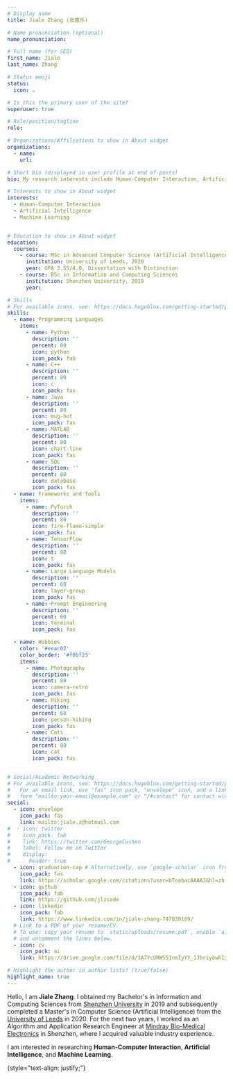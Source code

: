 ```yaml
---
# Display name
title: Jiale Zhang (张嘉乐)

# Name pronunciation (optional)
name_pronunciation: 

# Full name (for SEO)
first_name: Jiale
last_name: Zhang

# Status emoji
status: 
  icon: ☕️

# Is this the primary user of the site?
superuser: true

# Role/position/tagline
role: 

# Organizations/Affiliations to show in About widget
organizations:
  - name: 
    url: 

# Short bio (displayed in user profile at end of posts)
bio: My research interests include Human-Computer Interaction, Artificial Intelligence, and Machine Learning.

# Interests to show in About widget
interests:
  - Human-Computer Interaction
  - Artificial Intelligence
  - Machine Learning


# Education to show in About widget
education:
  courses:
    - course: MSc in Advanced Computer Science (Artificial Intelligence)
      institution: University of Leeds, 2020
      year: GPA 3.55/4.0, Dissertation with Distinction
    - course: BSc in Information and Computing Sciences
      institution: Shenzhen University, 2019
      year: 

# Skills
# For available icons, see: https://docs.hugoblox.com/getting-started/page-builder/#icons
skills:
  - name: Programming Languages
    items:
      - name: Python
        description: ''
        percent: 80
        icon: python
        icon_pack: fab
      - name: C++
        description: ''
        percent: 80
        icon: c
        icon_pack: fas
      - name: Java
        description: ''
        percent: 80
        icon: mug-hot
        icon_pack: fas
      - name: MATLAB
        description: ''
        percent: 80
        icon: chart-line
        icon_pack: fas
      - name: SQL
        description: ''
        percent: 80
        icon: database
        icon_pack: fas
  - name: Frameworks and Tools
    items:
      - name: PyTorch
        description: ''
        percent: 80
        icon: fire-flame-simple
        icon_pack: fas
      - name: TensorFlow
        description: ''
        percent: 80
        icon: t
        icon_pack: fas
      - name: Large Language Models
        description: ''
        percent: 60
        icon: layer-group
        icon_pack: fas
      - name: Prompt Engineering
        description: ''
        percent: 60
        icon: terminal
        icon_pack: fas

  - name: Hobbies
    color: '#eeac02'
    color_border: '#f0bf23'
    items:
      - name: Photography
        description: ''
        percent: 80
        icon: camera-retro
        icon_pack: fas
      - name: Hiking
        description: ''
        percent: 60
        icon: person-hiking
        icon_pack: fas
      - name: Cats
        description: ''
        percent: 80
        icon: cat
        icon_pack: fas


# Social/Academic Networking
# For available icons, see: https://docs.hugoblox.com/getting-started/page-builder/#icons
#   For an email link, use "fas" icon pack, "envelope" icon, and a link in the
#   form "mailto:your-email@example.com" or "/#contact" for contact widget.
social:
  - icon: envelope
    icon_pack: fas
    link: mailto:jiale.z@hotmail.com
#  - icon: twitter
#    icon_pack: fab
#    link: https://twitter.com/GeorgeCushen
#    label: Follow me on Twitter
#    display:
#      header: true
  - icon: graduation-cap # Alternatively, use `google-scholar` icon from `ai` icon pack
    icon_pack: fas
    link: https://scholar.google.com/citations?user=bToabacAAAAJ&hl=zh-CN
  - icon: github
    icon_pack: fab
    link: https://github.com/jlzcode
  - icon: linkedin
    icon_pack: fab
    link: https://www.linkedin.com/in/jiale-zhang-747030169/
  # Link to a PDF of your resume/CV.
  # To use: copy your resume to `static/uploads/resume.pdf`, enable `ai` icons in `params.yaml`,
  # and uncomment the lines below.
  - icon: cv
    icon_pack: ai
    link: https://drive.google.com/file/d/1A7YcURWS51nmIyYY_1JbriybwhIxCzjV/view?usp=sharing

# Highlight the author in author lists? (true/false)
highlight_name: true
---
```


Hello, I am **Jiale Zhang**. I obtained my Bachelor's in Information and Computing Sciences from [Shenzhen University](https://www.szu.edu.cn/) in 2019 and subsequently completed a Master's in Computer Science (Artificial Intelligence) from the [University of Leeds](https://leeds.ac.uk/) in 2020. For the next two years, I worked as an Algorithm and Application Research Engineer at [Mindray Bio-Medical Electronics](https://www.mindray.com/) in Shenzhen, where I acquired valuable industry experience.


I am interested in researching **Human-Computer Interaction**, **Artificial Intelligence**, and **Machine Learning**.


{style="text-align: justify;"}
